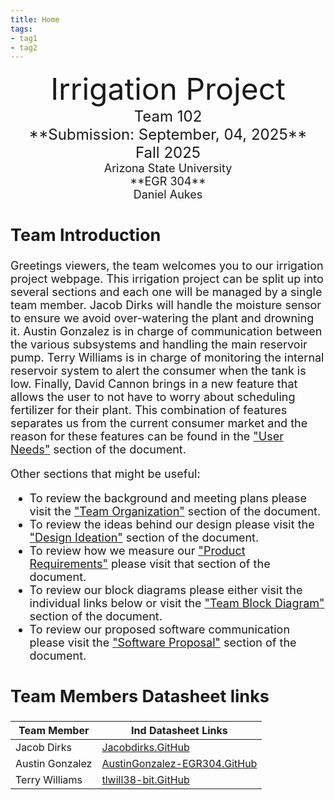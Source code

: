 ```yaml
---
title: Home
tags:
- tag1
- tag2
---
```

<center>
<font size="8">Irrigation Project<br>
<font size="5">Team 102<br>
**Submission: September, 04, 2025**<br>
Fall 2025<br>
<font size="4">Arizona State University<br>
**EGR 304**<br>
Daniel Aukes <br>
  
</center>

## **Team Introduction**

Greetings viewers, the team welcomes you to our irrigation project webpage. This irrigation project can be split up into several sections and each one will be managed by a single team member. Jacob Dirks will handle the moisture sensor to ensure we avoid over-watering the plant and drowning it. Austin Gonzalez is in charge of communication between the various subsystems and handling the main reservoir pump. Terry Williams is in charge of monitoring the internal reservoir system to alert the consumer when the tank is low. Finally, David Cannon brings in a new feature that allows the user to not have to worry about scheduling fertilizer for their plant. This combination of features separates us from the current consumer market and the reason for these features can be found in the ["User Needs"](https://egr304-2025-f-102.github.io/03-User-Needs-and%20Benchmarking/) section of the document.

Other sections that might be useful:

* To review the background and meeting plans please visit the ["Team Organization"](https://egr304-2025-f-102.github.io/02-Team-Organization/) section of the document.
* To review the ideas behind our design please visit the ["Design Ideation"](https://egr304-2025-f-102.github.io/05-design-ideation/) section of the document.
* To review how we measure our ["Product Requirements"](https://egr304-2025-f-102.github.io/04-Product-Requirements/) please visit that section of the document.
* To review our block diagrams please either visit the individual links below or visit the ["Team Block Diagram"](https://egr304-2025-f-102.github.io/06-team-block-diagram/) section of the document.
* To review our proposed software communication please visit the ["Software Proposal"](https://egr304-2025-f-102.github.io/07-Software%20Proposal/) section of the document.

<!-- so we can remove the added pieces of this introduction  - Edits here include linking to individual data sheets and team introduction (help figuring out what that means)
Edits for the team are based in App-team-org.md under docs - Appendix. and there will be other comments there -->

<!--                                                                            Goodness We need to update team Introduction SPECIFICALLY Here!!!

> This will be updated as part of the preparation for the External Review.<br>
>    ***We need to update this section to include our team introduction** <br>
>    - Good news is that as I, Jacob Dirks, am editing these points that they
>           simple pattern is easy to match.<br>
>    - Secondarily, it seems that Appendix - App-Team-org.md is in need of updates.<br>
>  <t>   - Team organization, (what is our project?),
>    - This needs to be updated to reflect a team introduction.<br>
>    - Content should also help an unfamiliar reader navigate to areas of interest. -->

## **Team Members Datasheet links**

| **Team Member**        |**Ind Datasheet Links** |
| ---------------------- | -----------------------|
| Jacob Dirks            | [Jacobdirks.GitHub](https://jacobdirks.github.io/) |
| Austin Gonzalez        | [AustinGonzalez-EGR304.GitHub](https://austingonzalez-egr304.github.io/) |
| Terry Williams         |[tlwill38-bit.GitHub](https://tlwill38-bit.github.io/) |
